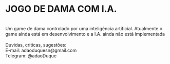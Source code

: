 # JOGO DE DAMA COM I.A.
<br />
Um game de dama controlado por uma inteligência artificial.
Atualmente o game ainda está em desenvolvimento e a I.A. ainda não está implementada
<br />
<br />
Duvidas, criticas, sugestões:<br>
E-mail: adaoduquesn@gmail.com<br>
Telegram: @adaoDuque <br>


